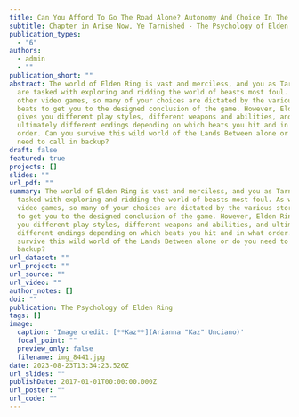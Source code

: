 ```yaml
---
title: Can You Afford To Go The Road Alone? Autonomy And Choice In The Lands Between
subtitle: Chapter in Arise Now, Ye Tarnished - The Psychology of Elden Ring
publication_types:
  - "6"
authors:
  - admin
  - ""
publication_short: ""
abstract: The world of Elden Ring is vast and merciless, and you as Tarnished
  are tasked with exploring and ridding the world of beasts most foul. As with
  other video games, so many of your choices are dictated by the various story
  beats to get you to the designed conclusion of the game. However, Elden Ring
  gives you different play styles, different weapons and abilities, and
  ultimately different endings depending on which beats you hit and in what
  order. Can you survive this wild world of the Lands Between alone or do you
  need to call in backup?
draft: false
featured: true
projects: []
slides: ""
url_pdf: ""
summary: The world of Elden Ring is vast and merciless, and you as Tarnished are
  tasked with exploring and ridding the world of beasts most foul. As with other
  video games, so many of your choices are dictated by the various story beats
  to get you to the designed conclusion of the game. However, Elden Ring gives
  you different play styles, different weapons and abilities, and ultimately
  different endings depending on which beats you hit and in what order. Can you
  survive this wild world of the Lands Between alone or do you need to call in
  backup?
url_dataset: ""
url_project: ""
url_source: ""
url_video: ""
author_notes: []
doi: ""
publication: The Psychology of Elden Ring
tags: []
image:
  caption: 'Image credit: [**Kaz**](Arianna "Kaz" Unciano)'
  focal_point: ""
  preview_only: false
  filename: img_8441.jpg
date: 2023-08-23T13:34:23.526Z
url_slides: ""
publishDate: 2017-01-01T00:00:00.000Z
url_poster: ""
url_code: ""
---
```

